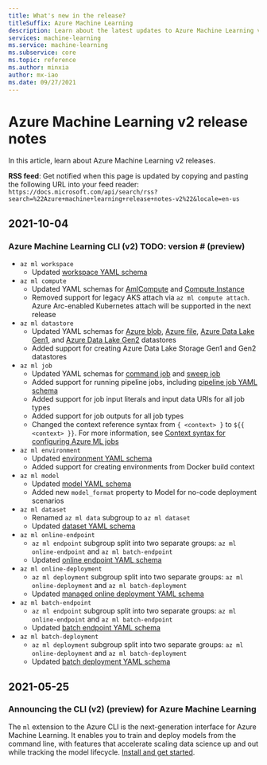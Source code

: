 ```yaml
---
title: What's new in the release?
titleSuffix: Azure Machine Learning
description: Learn about the latest updates to Azure Machine Learning v2 user interfaces
services: machine-learning
ms.service: machine-learning
ms.subservice: core
ms.topic: reference
ms.author: minxia
author: mx-iao
ms.date: 09/27/2021
---
```


# Azure Machine Learning v2 release notes

In this article, learn about Azure Machine Learning v2 releases.

__RSS feed__: Get notified when this page is updated by copying and pasting the following URL into your feed reader:
`https://docs.microsoft.com/api/search/rss?search=%22Azure+machine+learning+release+notes-v2%22&locale=en-us`

## 2021-10-04

### Azure Machine Learning CLI (v2) TODO: version # (preview)

* `az ml workspace`
  * Updated [workspace YAML schema](reference-yaml-workspace.md)
* `az ml compute`
  * Updated YAML schemas for [AmlCompute](reference-yaml-compute-aml.md) and [Compute Instance](reference-yaml-compute-instance.md)
  * Removed support for legacy AKS attach via `az ml compute attach`. Azure Arc-enabled Kubernetes attach will be supported in the next release
* `az ml datastore`
  * Updated YAML schemas for [Azure blob](reference-yaml-datastore-blob.md), [Azure file](reference-yaml-datastore-files.md), [Azure Data Lake Gen1](reference-yaml-datastore-data-lake-gen1.md), and [Azure Data Lake Gen2](reference-yaml-datastore-data-lake-gen2.md) datastores
  * Added support for creating Azure Data Lake Storage Gen1 and Gen2 datastores
* `az ml job`
  * Updated YAML schemas for [command job](reference-yaml-job-command.md) and [sweep job](reference-yaml-job-sweep.md)
  * Added support for running pipeline jobs, including [pipeline job YAML schema](reference-yaml-job-pipeline.md)
  * Added support for job input literals and input data URIs for all job types
  * Added support for job outputs for all job types
  * Changed the context reference syntax from `{ <context> }` to `${{ <context> }}`. For more information, see [Context syntax for configuring Azure ML jobs](reference-yaml-core-syntax.md#TODO)
* `az ml environment`
  * Updated [environment YAML schema](reference-yaml-environment.md)
  * Added support for creating environments from Docker build context
* `az ml model`
  * Updated [model YAML schema](reference-yaml-model.md)
  * Added new `model_format` property to Model for no-code deployment scenarios
* `az ml dataset`
  * Renamed `az ml data` subgroup to `az ml dataset`
  * Updated [dataset YAML schema](reference-yaml-dataset.md)
* `az ml online-endpoint`
  * `az ml endpoint` subgroup split into two separate groups: `az ml online-endpoint` and `az ml batch-endpoint`
  * Updated [online endpoint YAML schema](reference-yaml-endpoint-online.md)
* `az ml online-deployment`
  * `az ml deployment` subgroup split into two separate groups: `az ml online-deployment` and `az ml batch-deployment`
  * Updated [managed online deployment YAML schema](reference-yaml-endpoint-managed-online.md)
* `az ml batch-endpoint`
  * `az ml endpoint` subgroup split into two separate groups: `az ml online-endpoint` and `az ml batch-endpoint`
  *  Updated [batch endpoint YAML schema](reference-yaml-endpoint-batch.md)
* `az ml batch-deployment`
  * `az ml deployment` subgroup split into two separate groups: `az ml online-deployment` and `az ml batch-deployment`
  *  Updated [batch deployment YAML schema](reference-yaml-deployment-batch.md)


## 2021-05-25

### Announcing the CLI (v2) (preview) for Azure Machine Learning

The `ml` extension to the Azure CLI is the next-generation interface for Azure Machine Learning. It enables you to train and deploy models from the command line, with features that accelerate scaling data science up and out while tracking the model lifecycle. [Install and get started](how-to-configure-cli.md).
